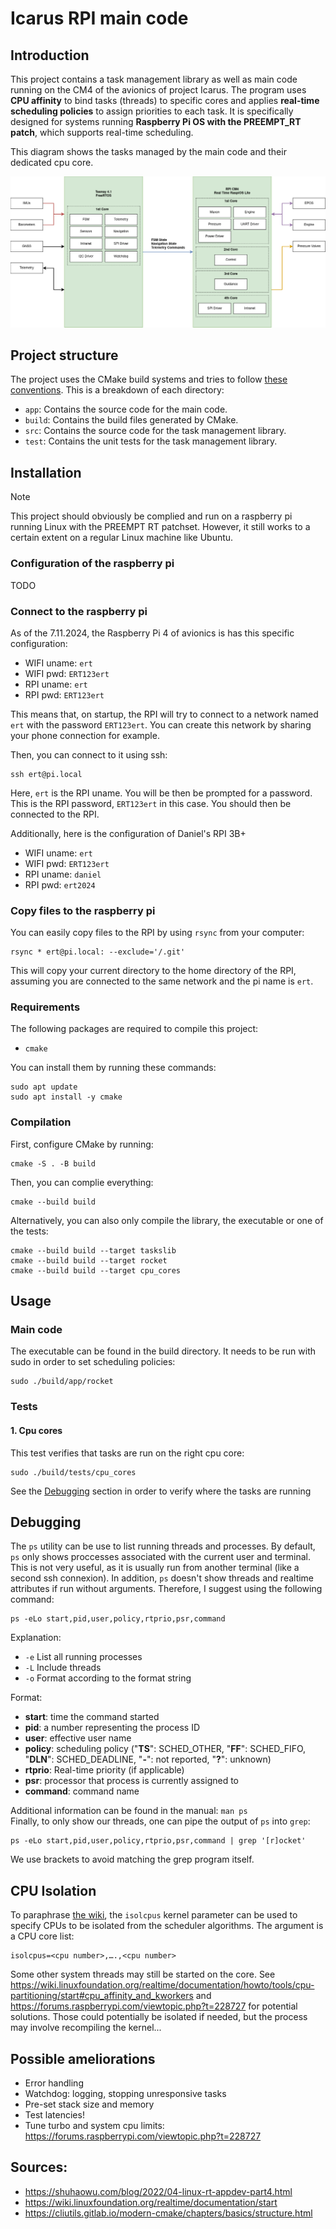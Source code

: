# Icarus RPI main code
## Introduction
This project contains a task management library as well as main code running on the CM4 of the avionics of project Icarus. The program uses **CPU affinity** to bind tasks (threads) to specific cores and applies **real-time scheduling policies** to assign priorities to each task. It is specifically designed for systems running **Raspberry Pi OS with the PREEMPT_RT patch**, which supports real-time scheduling.

This diagram shows the tasks managed by the main code and their dedicated cpu core.

![Architecure diagram](architecture.png)

## Project structure
The project uses the CMake build systems and tries to follow [these conventions](https://cliutils.gitlab.io/modern-cmake/chapters/basics/structure.html). This is a breakdown of each directory:

- `app`: Contains the source code for the main code.
- `build`: Contains the build files generated by CMake.
- `src`: Contains the source code for the task management library.
- `test`: Contains the unit tests for the task management library.

## Installation
> [!NOTE]  
> This project should obviously be complied and run on a raspberry pi running Linux with the PREEMPT RT patchset. However, it still works to a certain extent on a regular Linux machine like Ubuntu.

### Configuration of the raspberry pi
TODO

### Connect to the raspberry pi
As of the 7.11.2024, the Raspberry Pi 4 of avionics is has this specific configuration:

* WIFI uname: `ert`
* WIFI pwd: `ERT123ert`
* RPI  uname: `ert`
* RPI  pwd: `ERT123ert`

This means that, on startup, the RPI will try to connect to a network named `ert` with the password `ERT123ert`. You can create this network by sharing your phone connection for example.

Then, you can connect to it using ssh:

    ssh ert@pi.local

Here, `ert` is the RPI uname. You will be then be prompted for a password. This is the RPI password, `ERT123ert` in this case. You  should then be connected to the RPI.

Additionally, here is the configuration of Daniel's RPI 3B+

* WIFI uname: `ert`
* WIFI pwd: `ERT123ert`
* RPI  uname: `daniel`
* RPI  pwd: `ert2024`

### Copy files to the raspberry pi
You can easily copy files to the RPI by using `rsync` from your computer:

    rsync * ert@pi.local: --exclude='/.git'

This will copy your current directory to the home directory of the RPI, assuming you are connected to the same network and the pi name is `ert`.

### Requirements
The following packages are required to compile this project:

* `cmake`

You can install them by running these commands:

    sudo apt update
    sudo apt install -y cmake

### Compilation
First, configure CMake by running:

    cmake -S . -B build

Then, you can complie everything:
    
    cmake --build build

Alternatively, you can also only compile the library, the executable or one of the tests:

    cmake --build build --target taskslib
    cmake --build build --target rocket
    cmake --build build --target cpu_cores

## Usage
### Main code
The executable can be found in the build directory. It needs to be run with sudo in order to set scheduling policies:

    sudo ./build/app/rocket

### Tests
#### 1. Cpu cores
This test verifies that tasks are run on the right cpu core:

    sudo ./build/tests/cpu_cores

See the [Debugging](#debugging) section in order to verify where the tasks are running

## Debugging
The `ps` utility can be use to list running threads and processes.
By default, `ps` only shows proccesses associated with the current user and terminal.
This is not very useful, as it is usually run from another terminal (like a second ssh connexion). In addition, `ps` doesn't show threads and realtime attributes if run without arguments. Therefore, I suggest using the following command:
```
ps -eLo start,pid,user,policy,rtprio,psr,command
```
Explanation:
- `-e` List all running processes
- `-L` Include threads
- `-o` Format according to the format string

Format:
- **start**: time the command started
- **pid**: a number representing the process ID
- **user**: effective user name
- **policy**: scheduling policy ("**TS**": SCHED_OTHER, "**FF**": SCHED_FIFO, "**DLN**": SCHED_DEADLINE, "**-**": not reported, "**?**": unknown)
- **rtprio**: Real-time priority (if applicable)
- **psr**: processor that process is currently assigned to
- **command**: command name

Additional information can be found in the manual: `man ps`  
Finally, to only show our threads, one can pipe the output of `ps` into `grep`:

    ps -eLo start,pid,user,policy,rtprio,psr,command | grep '[r]ocket'

We use brackets to avoid matching the grep program itself.

## CPU Isolation
To paraphrase [the wiki](https://wiki.linuxfoundation.org/realtime/documentation/howto/tools/cpu-partitioning/start), the `isolcpus` kernel parameter can be used to specify CPUs to be isolated from the scheduler algorithms. The argument is a CPU core list:

    isolcpus=<cpu number>,….,<cpu number>

Some other system threads may still be started on the core. See https://wiki.linuxfoundation.org/realtime/documentation/howto/tools/cpu-partitioning/start#cpu_affinity_and_kworkers and https://forums.raspberrypi.com/viewtopic.php?t=228727 for potential solutions. Those could potentially be isolated if needed, but the process may involve recompiling the kernel...

## Possible ameliorations
- Error handling
- Watchdog: logging, stopping unresponsive tasks
- Pre-set stack size and memory
- Test latencies!
- Tune turbo and system cpu limits: https://forums.raspberrypi.com/viewtopic.php?t=228727

## Sources:
- https://shuhaowu.com/blog/2022/04-linux-rt-appdev-part4.html
- https://wiki.linuxfoundation.org/realtime/documentation/start
- https://cliutils.gitlab.io/modern-cmake/chapters/basics/structure.html